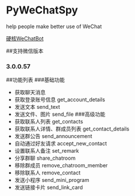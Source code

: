 # PyWeChatSpy
help people make better use of WeChat

[硬核WeChatBot](https://zhuanlan.zhihu.com/p/118674498)

##支持微信版本
### 3.0.0.57

##功能列表
###基础功能
* 获取聊天消息
* 获取登录账号信息 get_account_details
* 发送文本 send_text
* 发送文件、图片 send_file
###高级功能
* 获取联系人列表 get_contacts
* 获取联系人详情、群成员列表 get_contact_details
* 发送群公告 send_announcement
* 自动通过好友请求 accept_new_contact
* 设置联系人备注 set_remark
* 分享群聊 share_chatroom
* 移除群成员 remove_chatroom_member
* 移除联系人 remove_contact
* 发送小程序 send_mini_program
* 发送链接卡片 send_link_card